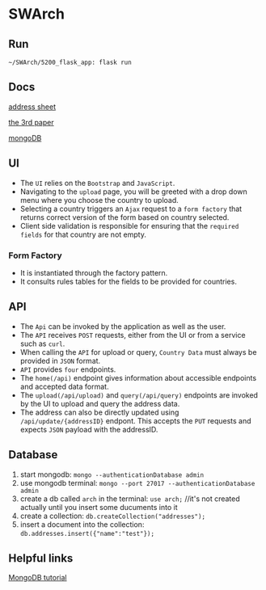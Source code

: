 # SWArch

## Run
`~/SWArch/5200_flask_app: flask run`

## Docs
[address sheet](https://docs.google.com/spreadsheets/d/1xICn3orrbPI6uKnEBG2G12yB0st0GDQ7WzzVTKFiuEw/edit#gid=0)

[the 3rd paper](https://docs.google.com/document/d/1Y2ppWUZipnUZcrbwpIJknaRZC5otsBlZKqsKTe8RTR0/edit)

[mongoDB](https://cloud.mongodb.com/v2/5e489c3e79358e377c805caa#clusters)

## UI
* The `UI` relies on the `Bootstrap` and `JavaScript`.
* Navigating to the `upload` page, you will be greeted with a drop down menu where you choose the country to upload.
* Selecting a country triggers an `Ajax` request to a `form factory` that returns correct version of the form based on country selected.
* Client side validation is responsible for ensuring that the `required fields` for that country are not empty.

### Form Factory
* It is instantiated through the factory pattern.
* It consults rules tables for the fields to be provided for countries.

## API
* The `Api` can be invoked by the application as well as the user.
* The `API` receives `POST` requests, either from the UI or from a service such as `curl`.
* When calling the `API` for upload or query, `Country Data` must always be provided in `JSON` format.
* `API` provides `four` endpoints.
* The `home(/api)` endpoint gives information about accessible endpoints and accepted data format.
* The `upload(/api/upload)` and `query(/api/query)` endpoints are invoked by the UI to upload and query the address data.
* The address can also be directly updated using `/api/update/{addressID}` endpont. This accepts the `PUT` requests and expects `JSON` payload with the addressID.  

## Database
1. start mongodb: `mongo --authenticationDatabase admin`
2. use mongodb terminal: `mongo --port 27017 --authenticationDatabase admin`
3. create a db called `arch` in the terminal: `use arch;` //it's not created actually until you insert some ducuments into it
4. create a collection: `db.createCollection("addresses");`
4. insert a document into the collection: `db.addresses.insert({"name":"test"});`

## Helpful links

[MongoDB tutorial](https://www.tutorialspoint.com/mongodb/)
